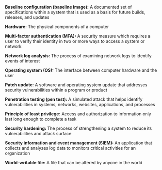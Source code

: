 **Baseline configuration (baseline image):** A documented set of specifications within a system that is used as a basis for future builds, releases, and updates

**Hardware:** The physical components of a computer

**Multi-factor authentication (MFA):** A security measure which requires a user to verify their identity in two or more ways to access a system or network

**Network log analysis:** The process of examining network logs to identify events of interest 

**Operating system (OS):** The interface between computer hardware and the user

**Patch update:** A software and operating system update that addresses security vulnerabilities within a program or product

**Penetration testing (pen test):** A simulated attack that helps identify vulnerabilities in systems, networks, websites, applications, and processes 

**Principle of least privilege:** Access and authorization to information only last long enough to complete a task

**Security hardening:** The process of strengthening a system to reduce its vulnerabilities and attack surface

**Security information and event management (SIEM):** An application that collects and analyzes log data to monitors critical activities for an organization

**World-writable file:** A file that can be altered by anyone in the world